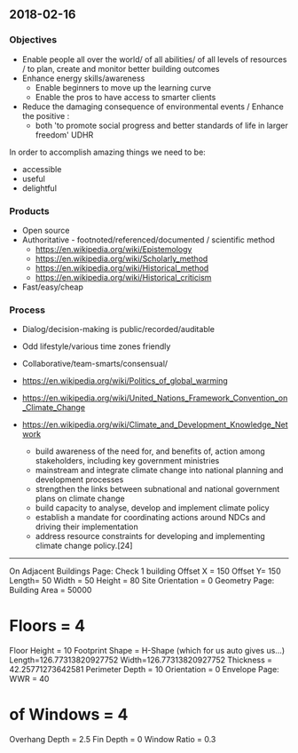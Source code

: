 
## 2018-02-16



### Objectives

* Enable people all over the world/ of all abilities/ of all levels of resources / to plan, create and monitor better building outcomes
* Enhance energy skills/awareness
	* Enable beginners to move up the learning curve
	* Enable the pros to have access to smarter clients
* Reduce the damaging consequence of environmental events / Enhance the positive :
	* both 'to promote social progress and better standards of life in larger freedom' UDHR

In order to accomplish amazing things we need to be:

* accessible
* useful
* delightful

### Products
* Open source
* Authoritative - footnoted/referenced/documented / scientific method
	* https://en.wikipedia.org/wiki/Epistemology
	* https://en.wikipedia.org/wiki/Scholarly_method
	* https://en.wikipedia.org/wiki/Historical_method
	* https://en.wikipedia.org/wiki/Historical_criticism
* Fast/easy/cheap

### Process
* Dialog/decision-making is public/recorded/auditable
* Odd lifestyle/various time zones friendly
* Collaborative/team-smarts/consensual/

* <https://en.wikipedia.org/wiki/Politics_of_global_warming>
* <https://en.wikipedia.org/wiki/United_Nations_Framework_Convention_on_Climate_Change>
* <https://en.wikipedia.org/wiki/Climate_and_Development_Knowledge_Network>
	* build awareness of the need for, and benefits of, action among stakeholders, including key government ministries
	* mainstream and integrate climate change into national planning and development processes
	* strengthen the links between subnational and national government plans on climate change
	* build capacity to analyse, develop and implement climate policy
	* establish a mandate for coordinating actions around NDCs and driving their implementation
	* address resource constraints for developing and implementing climate change policy.[24]

***

On Adjacent Buildings Page:
Check 1 building
Offset X = 150
Offset Y= 150
Length= 50
Width = 50
Height = 80
Site Orientation = 0
Geometry Page:
Building Area = 50000
# Floors = 4
Floor Height = 10
Footprint Shape = H-Shape (which for us auto gives us…)
Length=126.77313820927752
Width=126.77313820927752
Thickness = 42.25771273642581
Perimeter Depth = 10
Orientation = 0
Envelope Page:
WWR = 40
# of Windows = 4
Overhang Depth = 2.5
Fin Depth = 0
Window Ratio = 0.3